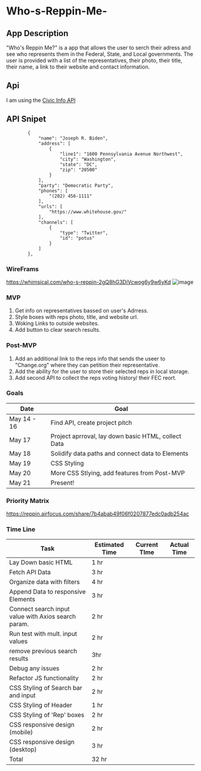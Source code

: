 # Who-s-Reppin-Me-

## App Description 
"Who's Reppin Me?" is a app that allows the user to serch their adress and see who represents them in the Federal, State, and Local governments. The user is provided with a list of the representatives, their photo, their title, their name, a link to their website and contact information. 
## Api 
I am using the 
[Civic Info API](https://developers.google.com/civic-information/docs/v2) 
## API Snipet 
```"officials": [
        {
            "name": "Joseph R. Biden",
            "address": [
                {
                    "line1": "1600 Pennsylvania Avenue Northwest",
                    "city": "Washington",
                    "state": "DC",
                    "zip": "20500"
                }
            ],
            "party": "Democratic Party",
            "phones": [
                "(202) 456-1111"
            ],
            "urls": [
                "https://www.whitehouse.gov/"
            ],
            "channels": [
                {
                    "type": "Twitter",
                    "id": "potus"
                }
            ]
        },
```
### WireFrams
https://whimsical.com/who-s-reppin-2gQ8hG3DiVcwog6y9w6yKd
![image](https://user-images.githubusercontent.com/69879139/118327555-ba33fb00-b4d3-11eb-8a74-dd402ab08045.png)

### MVP
1. Get info on representatives bassed on user's Adrress.
2. Style boxes with reps photo, title, and website url.
3. Woking Links to outside websites. 
4. Add button to clear search results. 

### Post-MVP 
1. Add an additional link to the reps info that sends the useer to "Change.org" where they can petition their representative. 
2. Add the ability for the user to store their selected reps in local storage. 
3. Add second API to collect the reps voting history/ their FEC reort. 

### Goals 
Date | Goal | 
--- | --- | 
May 14 - 16  | Find API, create project pitch |
May 17  | Project aprroval, lay down basic HTML, collect Data | 
May 18  | Solidify data paths and connect data to Elements | 
May 19  | CSS Styling | 
May 20  | More CSS Stlying, add features from Post-MVP | 
May 21  | Present! | 

### Priority Matrix

https://reppin.airfocus.com/share/7b4abab49f06f0207877edc0adb254ac

### Time Line 
Task | Estimated Time | Current TIme | Actual Time
--- | --- | --- | ---
Lay Down basic HTML | 1 hr |  |
Fetch API Data | 3 hr |  |
Organize data with filters | 4 hr |  |
Append Data to responsive Elements | 3 hr |  |
Connect search input value with Axios search param. | 2 hr |  | 
Run test with mult. input values | 2 hr |  |
remove previous search results | 3hr |  |
Debug any issues | 2 hr |  |
Refactor JS functionality  | 2 hr |  |
CSS Styling of Search bar and input | 2 hr |  |
CSS Styling of Header  | 1 hr |  |
CSS Styling of 'Rep' boxes | 2 hr  |  |
CSS responsive design (mobile) | 2 hr | |
CSS responsive design  (desktop) | 3 hr |  |
Total | 32 hr |  |



